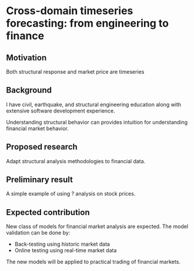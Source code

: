 # Cross-domain timeseries forecasting: from engineering to finance

## Motivation

Both structural response and market price are timeseries

## Background

I have civil, earthquake, and structural engineering education along with extensive software development experience.

Understanding structural behavior can provides intuition for understanding financial market behavior.

## Proposed research

Adapt structural analysis methodologies to financial data.

## Preliminary result

A simple example of using ? analysis on stock prices.

## Expected contribution

New class of models for financial market analysis are expected. The model validation can be done by:

* Back-testing using historic market data
* Online testing using real-time market data

The new models will be applied to practical trading of financial markets.
